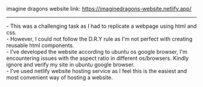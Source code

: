 imagine dragons website link: https://imaginedragons-website.netlify.app/
<hr>
- This was a challenging task as I had to replicate a webpage using html and css.
<br>
- However, I could not follow the D.R.Y rule as I'm not perfect with creating reusable html components.
<br>
- I've developed the website according to ubuntu os google browser, I'm encountering issues with the aspect ratio in different os/browsers. Kindly ignore and verify my site in ubuntu google 
  browser.
<br>
- I've used netlify website hosting service as I feel this is the easiest and most convenient way of hosting a website.

